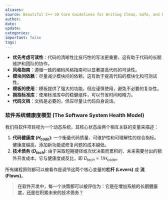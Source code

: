 ```yaml
---
aliases: 
source: Beautiful C++ 30 Core Guidelines for Writing Clean, Safe, and Fast Code (J. Guy Davidson  Kate Gregory) (Z-Library).epub
author: 
date: 
update: 
categories: 
important: false
tags:
---
```


- **优先考虑可读性**：代码的清晰性比技巧性的写法更重要，这有助于代码的长期维护和团队的协作。
- **风格指南**：遵循一致的编码风格指南可以显著提高代码的可读性。
- **模块间依赖**：尽量减少模块间的依赖，这有助于提高代码的模块化和可测试性。
- **模板的使用**：模板提供了强大的功能，但应谨慎使用，避免不必要的复杂性。
- **拥抱标准库**：使用标准库中的稳健组件，可以节省时间和精力。
- **代码文档**：文档是必要的，但应尽量让代码自身说话。

### 软件系统健康度模型 (The Software System Health Model)

我们将软件项目视为一个动态系统，其核心状态由两个相互关联的变量来描述：

1.  **代码健康度 ($H_{code}$)**: 一个衡量代码质量、可维护性和可理解性的综合指标。健康度越高，添加新功能或修复问题的成本越低。
2.  **技术债务 ($D_{tech}$)**: 由于采取短期捷径或次优决策而累积的、未来需要付出的额外开发成本。它与健康度成反比，即 $D_{tech} \propto 1/H_{code}$。

所有编程原则都可以被看作是调节这两个核心变量的**杠杆 (Levers)** 或 **流 (Flows)**。


> **在软件开发中，每一个决策都可以被评估为：它是在增加系统的长期健康度，还是在积累未来的技术债务？**

